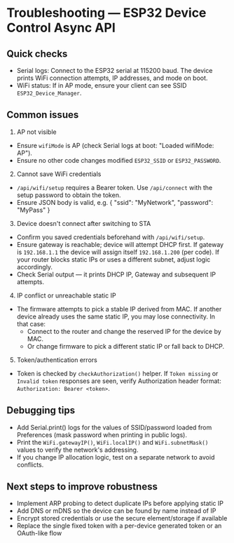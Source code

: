 Troubleshooting — ESP32 Device Control Async API
=================================================

Quick checks
------------
- Serial logs: Connect to the ESP32 serial at 115200 baud. The device prints WiFi connection attempts, IP addresses, and mode on boot.
- WiFi status: If in AP mode, ensure your client can see SSID `ESP32_Device_Manager`.

Common issues
-------------
1) AP not visible
- Ensure `wifiMode` is AP (check Serial logs at boot: "Loaded wifiMode: AP").
- Ensure no other code changes modified `ESP32_SSID` or `ESP32_PASSWORD`.

2) Cannot save WiFi credentials
- `/api/wifi/setup` requires a Bearer token. Use `/api/connect` with the setup password to obtain the token.
- Ensure JSON body is valid, e.g. { "ssid": "MyNetwork", "password": "MyPass" }

3) Device doesn't connect after switching to STA
- Confirm you saved credentials beforehand with `/api/wifi/setup`.
- Ensure gateway is reachable; device will attempt DHCP first. If gateway is `192.168.1.1` the device will assign itself `192.168.1.200` (per code). If your router blocks static IPs or uses a different subnet, adjust logic accordingly.
- Check Serial output — it prints DHCP IP, Gateway and subsequent IP attempts.

4) IP conflict or unreachable static IP
- The firmware attempts to pick a stable IP derived from MAC. If another device already uses the same static IP, you may lose connectivity. In that case:
  - Connect to the router and change the reserved IP for the device by MAC.
  - Or change firmware to pick a different static IP or fall back to DHCP.

5) Token/authentication errors
- Token is checked by `checkAuthorization()` helper. If `Token missing` or `Invalid token` responses are seen, verify Authorization header format: `Authorization: Bearer <token>`.

Debugging tips
--------------
- Add Serial.print() logs for the values of SSID/password loaded from Preferences (mask password when printing in public logs).
- Print the `WiFi.gatewayIP()`, `WiFi.localIP()` and `WiFi.subnetMask()` values to verify the network's addressing.
- If you change IP allocation logic, test on a separate network to avoid conflicts.

Next steps to improve robustness
-------------------------------
- Implement ARP probing to detect duplicate IPs before applying static IP
- Add DNS or mDNS so the device can be found by name instead of IP
- Encrypt stored credentials or use the secure element/storage if available
- Replace the single fixed token with a per-device generated token or an OAuth-like flow

